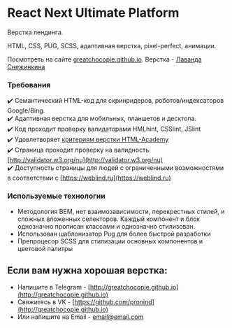# React Next Ultimate Platform 

Верстка лендинга. 

HTML, CSS, PUG, SCSS, адаптивная верстка, pixel-perfect, анимации.

Посмотреть на сайте [greatchocopie.github.io](http://greatchocopie.github.io). Верстка - [Лаванда Снежинкина](http://greatchocopie.github.io)


### Требования
✔️ Семантический HTML-код для скринридеров, роботов/индексаторов Google/Bing.  
✔️ Адаптивная верстка для мобильных, планшетов и десктопа.  
✔️ Код проходит проверку валидаторами HMLhint, CSSlint, JSlint  
✔️ Удовлетворяет [критериям верстки HTML-Academy](https://github.com/GreatChocopie/html-green-landing/blob/master/criteries.md)  
✔️ Страница проходит проверку на валидность [http://validator.w3.org/nu](http://validator.w3.org/nu)  
✔️ Доступность страницы для людей с ограниченными возможностями в соответствии с [https://weblind.ru](https://weblind.ru)  



### Используемые технологии
* Методология BEM, нет взаимозависимости, перекрестных стилей, и сложных вложенных селекторов. Каждый компонент и блок однозначно прописан классами и однозначно стилизован. 
* Использован шаблонизатор Pug для более быстрой разработки
* Препроцесор SCSS для стилизации основных компонентов и цветовой палитры


## Если вам нужна хорошая верстка:
* Напишите в Telegram - [http://greatchocopie.github.io](http://greatchocopie.github.io)
* Свяжитесь в VK - [https://github.com/pronind](http://greatchocopie.github.io)
* Или напишите на Email - [email@email.com](mailto:abc@example.com?subject=Привет)
